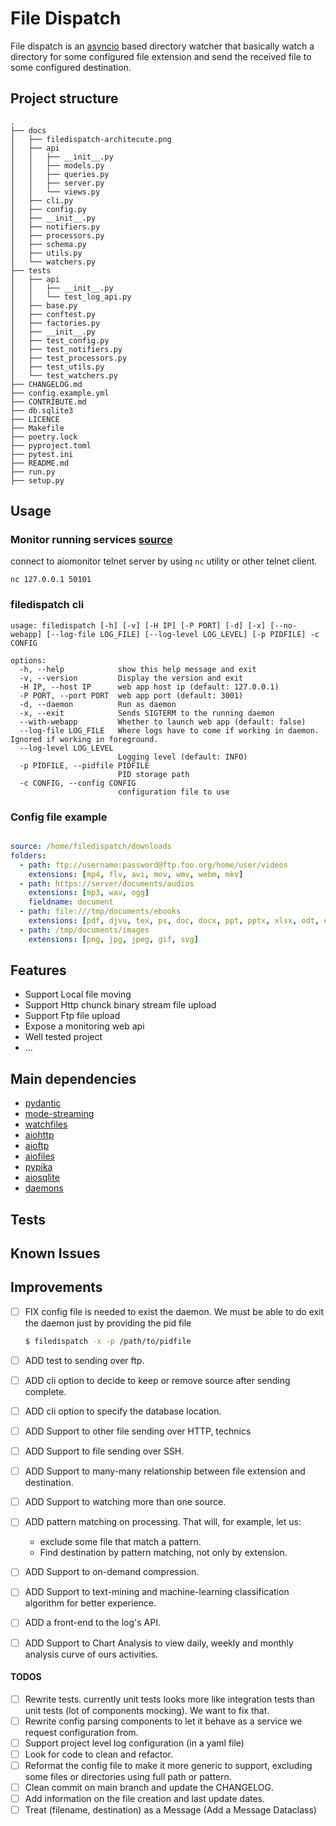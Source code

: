 # File Dispatch

File dispatch is an [asyncio](https://docs.python.org/3.9/library/asyncio.html) based directory watcher that 
basically watch a directory for some configured file extension and send the received file
to some configured destination.

## Project structure
```
.
├── docs
│   ├── filedispatch-architecute.png
│   ├── api
│   │   ├── __init__.py
│   │   ├── models.py
│   │   ├── queries.py
│   │   ├── server.py
│   │   └── views.py
│   ├── cli.py
│   ├── config.py
│   ├── __init__.py
│   ├── notifiers.py
│   ├── processors.py
│   ├── schema.py
│   ├── utils.py
│   └── watchers.py
├── tests
│   ├── api
│   │   ├── __init__.py
│   │   └── test_log_api.py
│   ├── base.py
│   ├── conftest.py
│   ├── factories.py
│   ├── __init__.py
│   ├── test_config.py
│   ├── test_notifiers.py
│   ├── test_processors.py
│   ├── test_utils.py
│   └── test_watchers.py
├── CHANGELOG.md
├── config.example.yml
├── CONTRIBUTE.md
├── db.sqlite3
├── LICENCE
├── Makefile
├── poetry.lock
├── pyproject.toml
├── pytest.ini
├── README.md
├── run.py
├── setup.py
```

## Usage

### Monitor running services [source](https://pypi.org/project/aiomonitor-ng/)
connect to aiomonitor telnet server by using `nc` utility or other telnet client.
```shell
nc 127.0.0.1 50101
```

### filedispatch cli
```shell
usage: filedispatch [-h] [-v] [-H IP] [-P PORT] [-d] [-x] [--no-webapp] [--log-file LOG_FILE] [--log-level LOG_LEVEL] [-p PIDFILE] -c CONFIG

options:
  -h, --help            show this help message and exit
  -v, --version         Display the version and exit
  -H IP, --host IP      web app host ip (default: 127.0.0.1)
  -P PORT, --port PORT  web app port (default: 3001)
  -d, --daemon          Run as daemon
  -x, --exit            Sends SIGTERM to the running daemon
  --with-webapp         Whether to launch web app (default: false)
  --log-file LOG_FILE   Where logs have to come if working in daemon. Ignored if working in foreground.
  --log-level LOG_LEVEL
                        Logging level (default: INFO)
  -p PIDFILE, --pidfile PIDFILE
                        PID storage path
  -c CONFIG, --config CONFIG
                        configuration file to use
```

### Config file example
```yaml

source: /home/filedispatch/downloads
folders:
  - path: ftp://username:password@ftp.foo.org/home/user/videos
    extensions: [mp4, flv, avi, mov, wmv, webm, mkv]
  - path: https://server/documents/audios
    extensions: [mp3, wav, ogg]
    fieldname: document
  - path: file:///tmp/documents/ebooks
    extensions: [pdf, djvu, tex, ps, doc, docx, ppt, pptx, xlsx, odt, epub]
  - path: /tmp/documents/images
    extensions: [png, jpg, jpeg, gif, svg]
```


## Features

+ Support Local file moving
+ Support Http chunck binary stream file upload
+ Support Ftp file upload 
+ Expose a monitoring web api
+ Well tested project
+ ...

## Main dependencies

+ [pydantic](https://pypi.org/project/pydantic/)
+ [mode-streaming](https://pypi.org/project/mode-streaming/)
+ [watchfiles](https://pypi.org/project/watchfiles/)
+ [aiohttp](https://docs.aiohttp.org/en/stable/)
+ [aioftp](https://pypi.org/project/aioftp/)
+ [aiofiles](https://pypi.org/project/aiofiles/)
+ [pypika](https://pypi.org/project/PyPika/)
+ [aiosqlite](https://pypi.org/project/aiosqlite3/)
+ [daemons](https://pypi.org/project/daemons/)

## Tests

## Known Issues

## Improvements

- [ ] FIX  config file is needed to exist the daemon. We must be able to do exit the daemon just by providing the pid file

  ```sh
  $ filedispatch -x -p /path/to/pidfile
  ```

- [ ] ADD test to sending over ftp.
- [ ] ADD cli option to decide to keep or remove source after sending complete.
- [ ] ADD cli option to specify the database location.
- [ ] ADD Support to other file sending over HTTP, technics
- [ ] ADD Support to file sending over SSH.
- [ ] ADD Support to many-many relationship between file extension and destination.
- [ ] ADD Support to watching more than one source.
- [ ] ADD pattern matching on processing. That will, for example, let us:
    - exclude some file that match a pattern.
    - Find destination by pattern matching, not only by extension.
- [ ] ADD Support to on-demand compression.
- [ ] ADD Support to text-mining and machine-learning classification algorithm for better experience.
- [ ] ADD a front-end to the log's API.
- [ ] ADD Support to Chart Analysis to view daily, weekly and monthly analysis curve of ours activities.


#### TODOS

- [ ] Rewrite tests. currently unit tests looks more like integration tests than unit tests (lot of components mocking). We want to fix that.
- [ ] Rewrite config parsing components to let it behave as a service we request configuration from.
- [ ] Support project level log configuration (in a yaml file)
- [ ] Look for code to clean and refactor.
- [ ] Reformat the config file to make it more generic to support, excluding some files or directories using full path or pattern.
- [ ] Clean commit on main branch and update the CHANGELOG.
- [ ] Add information on the file creation and last update dates.
- [ ] Treat (filename, destination) as a Message (Add a Message Dataclass)
